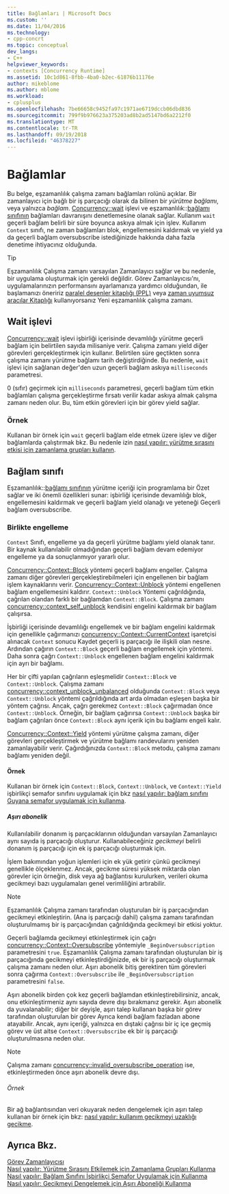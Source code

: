 ```yaml
---
title: Bağlamları | Microsoft Docs
ms.custom: ''
ms.date: 11/04/2016
ms.technology:
- cpp-concrt
ms.topic: conceptual
dev_langs:
- C++
helpviewer_keywords:
- contexts [Concurrency Runtime]
ms.assetid: 10c1d861-8fbb-4ba0-b2ec-61876b11176e
author: mikeblome
ms.author: mblome
ms.workload:
- cplusplus
ms.openlocfilehash: 7be66658c9452fa97c1971ae6719dccb06dbd836
ms.sourcegitcommit: 799f9b976623a375203ad8b2ad5147bd6a2212f0
ms.translationtype: MT
ms.contentlocale: tr-TR
ms.lasthandoff: 09/19/2018
ms.locfileid: "46378227"
---
```

# <a name="contexts"></a>Bağlamlar

Bu belge, eşzamanlılık çalışma zamanı bağlamları rolünü açıklar. Bir zamanlayıcı için bağlı bir iş parçacığı olarak da bilinen bir *yürütme bağlamı*, veya yalnızca *bağlam*. [Concurrency::wait](reference/concurrency-namespace-functions.md#wait) işlevi ve eşzamanlılık::[bağlamı sınıfının](../../parallel/concrt/reference/context-class.md) bağlamları davranışını denetlemesine olanak sağlar. Kullanım `wait` geçerli bağlam belirli bir süre boyunca askıya almak için işlev. Kullanım `Context` sınıfı, ne zaman bağlamları blok, engellemesini kaldırmak ve yield ya da geçerli bağlam oversubscribe istediğinizde hakkında daha fazla denetime ihtiyacınız olduğunda.

> [!TIP]
>  Eşzamanlılık Çalışma zamanı varsayılan Zamanlayıcı sağlar ve bu nedenle, bir uygulama oluşturmak için gerekli değildir. Görev Zamanlayıcısı'nı, uygulamalarınızın performansını ayarlamanıza yardımcı olduğundan, ile başlamanızı öneririz [paralel desenler kitaplığı (PPL)](../../parallel/concrt/parallel-patterns-library-ppl.md) veya [zaman uyumsuz aracılar Kitaplığı](../../parallel/concrt/asynchronous-agents-library.md) kullanıyorsanız Yeni eşzamanlılık çalışma zamanı.

## <a name="the-wait-function"></a>Wait işlevi

[Concurrency::wait](reference/concurrency-namespace-functions.md#wait) işlevi işbirliği içerisinde devamlılığı yürütme geçerli bağlam için belirtilen sayıda milisaniye verir. Çalışma zamanı yield diğer görevleri gerçekleştirmek için kullanır. Belirtilen süre geçtikten sonra çalışma zamanı yürütme bağlamı tarih değiştirdiğinde. Bu nedenle, `wait` işlevi için sağlanan değer'den uzun geçerli bağlam askıya `milliseconds` parametresi.

0 (sıfır) geçirmek için `milliseconds` parametresi, geçerli bağlam tüm etkin bağlamları çalışma gerçekleştirme fırsatı verilir kadar askıya almak çalışma zamanı neden olur. Bu, tüm etkin görevleri için bir görev yield sağlar.

### <a name="example"></a>Örnek

Kullanan bir örnek için `wait` geçerli bağlam elde etmek üzere işlev ve diğer bağlamlarda çalıştırmak bkz. Bu nedenle izin [nasıl yapılır: yürütme sırasını etkisi için zamanlama grupları kullanın](../../parallel/concrt/how-to-use-schedule-groups-to-influence-order-of-execution.md).

## <a name="the-context-class"></a>Bağlam sınıfı

Eşzamanlılık::[bağlamı sınıfının](../../parallel/concrt/reference/context-class.md) yürütme içeriği için programlama bir Özet sağlar ve iki önemli özellikleri sunar: işbirliği içerisinde devamlılığı blok, engellemesini kaldırmak ve geçerli bağlam yield olanağı ve yeteneği Geçerli bağlam oversubscribe.

### <a name="cooperative-blocking"></a>Birlikte engelleme

`Context` Sınıfı, engelleme ya da geçerli yürütme bağlamı yield olanak tanır. Bir kaynak kullanılabilir olmadığından geçerli bağlam devam edemiyor engelleme ya da sonuçlanmıyor yararlı olur.

[Concurrency::Context::Block](reference/context-class.md#block) yöntemi geçerli bağlamı engeller. Çalışma zamanı diğer görevleri gerçekleştirebilmeleri için engellenen bir bağlam işlem kaynaklarını verir. [Concurrency::Context::Unblock](reference/context-class.md#unblock) yöntemi engellenen bağlam engellemesini kaldırır. `Context::Unblock` Yöntemi çağrıldığında, çağrılan olandan farklı bir bağlamdan `Context::Block`. Çalışma zamanı [concurrency::context_self_unblock](../../parallel/concrt/reference/context-self-unblock-class.md) kendisini engelini kaldırmak bir bağlam çalışırsa.

İşbirliği içerisinde devamlılığı engellemek ve bir bağlam engelini kaldırmak için genellikle çağırmanızı [concurrency::Context::CurrentContext](reference/context-class.md#currentcontext) işaretçisi alınacak `Context` sonucu Kaydet geçerli iş parçacığı ile ilişkili olan nesne. Ardından çağırın `Context::Block` geçerli bağlam engellemek için yöntemi. Daha sonra çağrı `Context::Unblock` engellenen bağlam engelini kaldırmak için ayrı bir bağlamı.

Her bir çifti yapılan çağrıların eşleşmelidir `Context::Block` ve `Context::Unblock`. Çalışma zamanı [concurrency::context_unblock_unbalanced](../../parallel/concrt/reference/context-unblock-unbalanced-class.md) olduğunda `Context::Block` veya `Context::Unblock` yöntemi çağrıldığında art arda olmadan eşleşen başka bir yöntem çağrısı. Ancak, çağrı gerekmez `Context::Block` çağırmadan önce `Context::Unblock`. Örneğin, bir bağlam çağırırsa `Context::Unblock` başka bir bağlam çağrıları önce `Context::Block` aynı içerik için bu bağlamı engeli kalır.

[Concurrency::Context::Yield](reference/context-class.md#yield) yöntemi yürütme çalışma zamanı, diğer görevleri gerçekleştirmek ve yürütme bağlamı randevularını yeniden zamanlayabilir verir. Çağırdığınızda `Context::Block` metodu, çalışma zamanı bağlamı yeniden değil.

#### <a name="example"></a>Örnek

Kullanan bir örnek için `Context::Block`, `Context::Unblock`, ve `Context::Yield` işbirlikçi semafor sınıfını uygulamak için bkz [nasıl yapılır: bağlam sınıfını Guyana semafor uygulamak için kullanma](../../parallel/concrt/how-to-use-the-context-class-to-implement-a-cooperative-semaphore.md).

##### <a name="oversubscription"></a>Aşırı abonelik

Kullanılabilir donanım iş parçacıklarının olduğundan varsayılan Zamanlayıcı aynı sayıda iş parçacığı oluşturur. Kullanabileceğiniz *gecikmeyi* belirli donanım iş parçacığı için ek iş parçacığı oluşturmak için.

İşlem bakımından yoğun işlemleri için ek yük getirir çünkü gecikmeyi genellikle ölçeklenmez. Ancak, gecikme süresi yüksek miktarda olan görevler için örneğin, disk veya ağ bağlantısı kurulurken, verileri okuma gecikmeyi bazı uygulamaları genel verimliliğini artırabilir.

> [!NOTE]
>  Eşzamanlılık Çalışma zamanı tarafından oluşturulan bir iş parçacığından gecikmeyi etkinleştirin. (Ana iş parçacığı dahil) çalışma zamanı tarafından oluşturulmamış bir iş parçacığından çağrıldığında gecikmeyi bir etkisi yoktur.

Geçerli bağlamda gecikmeyi etkinleştirmek için çağrı [concurrency::Context::Oversubscribe](reference/context-class.md#oversubscribe) yöntemiyle `_BeginOversubscription` parametresini `true`. Eşzamanlılık Çalışma zamanı tarafından oluşturulan bir iş parçacığında gecikmeyi etkinleştirdiğinizde, ek bir iş parçacığı oluşturmak çalışma zamanı neden olur. Aşırı abonelik bitiş gerektiren tüm görevleri sonra çağırma `Context::Oversubscribe` ile `_BeginOversubscription` parametresini `false`.

Aşırı abonelik birden çok kez geçerli bağlamdan etkinleştirebilirsiniz, ancak, onu etkinleştirmeniz aynı sayıda devre dışı bırakmanız gerekir. Aşırı abonelik da yuvalanabilir; diğer bir deyişle, aşırı talep kullanan başka bir görev tarafından oluşturulan bir görev Ayrıca kendi bağlam fazladan abone atayabilir. Ancak, aynı içeriği, yalnızca en dıştaki çağrısı bir iç içe geçmiş görev ve üst aitse `Context::Oversubscribe` ek bir iş parçacığı oluşturulmasına neden olur.

> [!NOTE]
>  Çalışma zamanı [concurrency::invalid_oversubscribe_operation](../../parallel/concrt/reference/invalid-oversubscribe-operation-class.md) ise, etkinleştirmeden önce aşırı abonelik devre dışı.

###### <a name="example"></a>Örnek

Bir ağ bağlantısından veri okuyarak neden dengelemek için aşırı talep kullanan bir örnek için bkz: [nasıl yapılır: kullanım gecikmeyi uzaklığı gecikme](../../parallel/concrt/how-to-use-oversubscription-to-offset-latency.md).

## <a name="see-also"></a>Ayrıca Bkz.

[Görev Zamanlayıcısı](../../parallel/concrt/task-scheduler-concurrency-runtime.md)<br/>
[Nasıl yapılır: Yürütme Sırasını Etkilemek için Zamanlama Grupları Kullanma](../../parallel/concrt/how-to-use-schedule-groups-to-influence-order-of-execution.md)<br/>
[Nasıl yapılır: Bağlam Sınıfını İşbirlikçi Semafor Uygulamak için Kullanma](../../parallel/concrt/how-to-use-the-context-class-to-implement-a-cooperative-semaphore.md)<br/>
[Nasıl yapılır: Gecikmeyi Dengelemek için Aşırı Aboneliği Kullanma](../../parallel/concrt/how-to-use-oversubscription-to-offset-latency.md)


